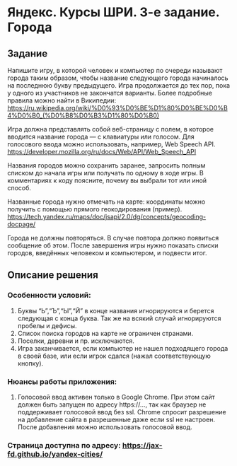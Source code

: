 # Яндекс. Курсы ШРИ. 3-е задание. Города

## Задание

Напишите игру, в которой человек и компьютер по очереди называют города таким образом, чтобы название следующего города начиналось на последнюю букву предыдущего. Игра продолжается до тех пор, пока у одного из участников не закончатся варианты. Более подробные правила можно найти в Википедии: <https://ru.wikipedia.org/wiki/%D0%93%D0%BE%D1%80%D0%BE%D0%B4%D0%B0_(%D0%B8%D0%B3%D1%80%D0%B0)>

Игра должна представлять собой веб-страницу с полем, в которое вводится название города — с клавиатуры или голосом. Для голосового ввода можно использовать, например, Web Speech API.
https://developer.mozilla.org/ru/docs/Web/API/Web_Speech_API

Названия городов можно сохранить заранее, запросить полным списком до начала игры или получать по одному в ходе игры. В комментариях к коду поясните, почему вы выбрали тот или иной способ.

Названные города нужно отмечать на карте: координаты можно получить с помощью прямого геокодирования (пример). 
https://tech.yandex.ru/maps/doc/jsapi/2.0/dg/concepts/geocoding-docpage/

Города не должны повторяться. В случае повтора должно появиться сообщение об этом. После завершения игры нужно показать списки городов, введённых человеком и компьютером, и подвести итог.


## Описание решения

### Особенности условий:
1) Буквы “Ь”,“Ъ”,“Ы”,“Й” в конце названия игнорируются и берется следующая с конца буква. Так же на всякий случай игнорируются пробелы и дефисы.
2) Список поиска городов на карте не ограничен странами.
3) Поселки, деревни и пр. исключаются.
4) Игра заканчивается, если компьютер не нашел подходящего города в своей базе, или если игрок сдался (нажал соответствующую кнопку).

### Нюансы работы приложения:
1) Голосовой ввод активен только в Google Chrome. При этом сайт должен быть запущен по адресу https://..., так как браузер не поддерживает голосовой ввод без ssl. Chrome спросит разрешение на добавление сайта в разрешенные даже если ssl не настроен. После добавления можно использовать голосовой ввод.


### Страница доступна по адресу: <https://jax-fd.github.io/yandex-cities/> 